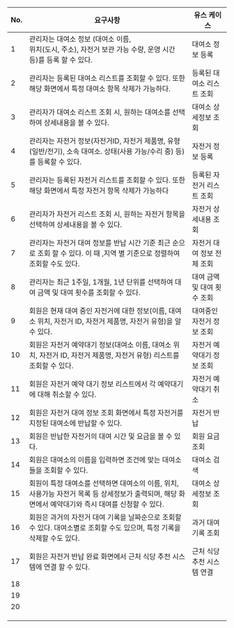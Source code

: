 | No. | 요구사항                                                                                   | 유스 케이스           |
| --- | -------------------------------------------------------------------------------------- | ---------------- |
| 1   | 관리자는 대여소 정보 (대여소 이름,<br>위치(도시, 주소), 자전거 보관 가능 수량, 운영 시간 등)를 등록 할 수 있다.                 | 대여소 정보 등록        |
| 2   | 관리자는 등록된 대여소 리스트를 조회할 수 있다. 또한 해당 화면에서 특정 대여소 항목 삭제가 가능하다.                             | 등록된 대여소 리스트  조회  |
| 3   | 관리자가 대여소 리스트  조회 시, 원하는 대여소를 선택하여 상세내용을 볼 수 있다.                                        | 대여소 상세정보 조회      |
| 4   | 관리자는 자전거 정보(자전거ID, 자전거 제품명, 유형(일반/전기), 소속 대여소. 상태(사용 가능/수리 중) 등)를 등록할 수 있다.            | 자전거 정보 등록        |
| 5   | 관리자는 등록된 자전거 리스트를 조회할 수 있다. 또한 해당 화면에서 특정 자전거 항목 삭제가 가능하다                              | 등록된 자전거 리스트 조회   |
| 6   | 관리자가 자전거 리스트 조회 시, 원하는 자전거 항목을 선택하여 상세내용을 볼 수 있다.                                      | 자전거 상세내용 조회      |
| 7   | 관리자는 자전거 대여 정보를 반납 시간 기준 최근 순으로 조회 할 수 있다. 이 때 ,지역 별 기준으로 정렬하여 조회할 수도 있다.              | 자전거 대여 정보  전체 조회 |
| 8   | 관리자는 최근 1주일, 1개월, 1년 단위를 선택하여 대여 금액 및 대여 횟수를 조회할 수 있다.                                 | 대여 금액 및 대여 횟수 조회 |
| 9   | 회원은 현재 대여 중인 자전거에 대한 정보(이름, 대여소 위치, 자전거 ID, 자전거 제품명, 자전거 유형)을 알 수 있다.                  | 대여중인 자전거 정보 조회   |
| 10  | 회원은 자전거 예약대기 정보(대여소 이름, 대여소 위치, 자전거 ID, 자전거 제품명, 자전거 유형) 리스트를 조회할 수 있다.                | 자전거 예약대기 정보 조회   |
| 11  | 회원은 자전거 예약 대기 정보 리스트에서 각 예약대기에 대해 취소할 수 있다.                                            | 자전거 예약대기 취소      |
| 12  | 회원은 자전거 대여 정보 조회 화면에서 특정 자전거를 지정된 대여소에 반납할 수 있다.                                       | 자전거 반납           |
| 13  | 회원은 반납한 자전거의 대여 시간 및 요금을 볼 수 있다.                                                       | 회원 요금 조회         |
| 14  | 회원은 대여소의 이름을 입력하면 조건에 맞는 대여소들을 조회할 수 있다.                                               | 대여소 검색           |
| 15  | 회원이 특정 대여소를 선택하면 대여소의 이름, 위치, 사용가능 자전거 목록 등 상세정보가 출력되며, 해당 화면에서 예약대기와 즉시 대여를 신청할 수 있다. | 대여소 상세정보 조회      |
| 16  | 회원은 과거의 자전거 대여 기록을 날짜순으로 조회할 수 있다. 대여소별로 조회할 수도 있으며, 특정 기록을 삭제할 수도 있다.                 | 과거 대여 기록 조회      |
| 17  | 회원은 자전거 반납 완료 화면에서 근처 식당 추천 시스템에 연결 할 수 있다.                                            | 근처 식당 추천 시스템 연결  |
| 18  |                                                                                        |                  |
| 19  |                                                                                        |                  |
| 20  |                                                                                        |                  |
|     |                                                                                        |                  |
|     |                                                                                        |                  |
|     |                                                                                        |                  |
